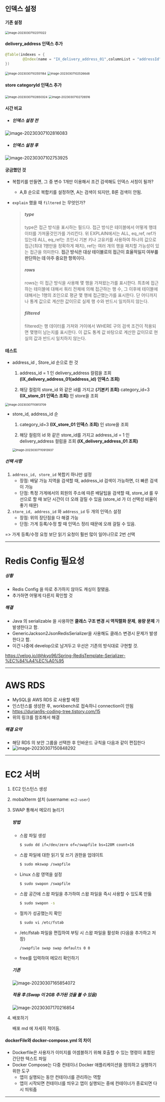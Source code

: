 ## 인덱스 설정

#### 기존 설정

<img src="assets/image-20230307102311022.png" alt="image-20230307102311022" style="zoom:67%;" />



#### delivery_address 인덱스 추가

```java
@Table(indexes = {
        @Index(name = "IX_delivery_address_01",columnList = "addressId")
})
```



<img src="assets/image-20230307102551184.png" alt="image-20230307102551184" style="zoom:67%;" />

<img src="assets/image-20230307102526648.png" alt="image-20230307102526648" style="zoom:67%;" />



#### store categoryId 인덱스 추가

<img src="assets/image-20230307102650324.png" alt="image-20230307102650324" style="zoom:67%;" />

<img src="assets/image-20230307102726516.png" alt="image-20230307102726516" style="zoom:67%;" />



#### 시간 비교

- ##### 인덱스 설정 전

![image-20230307102816083](assets/image-20230307102816083.png)

- ##### 인덱스 설정 후

![image-20230307102753925](assets/image-20230307102753925.png)



#### 궁금했던 것

- 복합키를 만들면, 그 중 변수 1개만 이용해서 조건 검색해도 인덱스 서칭이 될까?

  - A,B 순으로 복합키를 설정하면, A는 검색이 되지만, B론 검색이 안됨.

- `explain` 했을 때 `filtered` 는 무엇인가?

  > 
  >
  > ##### type
  >
  > type은 접근 방식을 표시하는 필드다. 접근 방식은 테이블에서 어떻게 행데이터를 가져올것인가를 가리킨다. 위 EXPLAIN에서는 ALL, eq_ref, ref가 있는데 ALL, eq_ref는 조인시 기본 키나 고유키를 사용하여 하나의 값으로 접근(최대 1행만을 정확하게 패치), ref는 여러 개의 행을 패치할 가능성이 있는 접근을 의미한다. **접근 방식은 대상 테이블로의 접근이 효율적일지 여부를 판단하는 데 아주 중요한 항목이다.**
  >
  > ##### rows
  >
  > rows는 이 접근 방식을 사용해 몇 행을 가져왔는가를 표시한다. 최초에 접근하는 테이블에 대해서 쿼리 전체에 의해 접근하는 행 수, 그 이후에 테이블에 대해서는 1행의 조인으로 평균 몇 행에 접근했는가를 표시한다. 단 어디까지나 통계 값으로 계산한 값이므로 실제 행 수와 반드시 일치하지 않는다. 
  >
  > ##### filtered
  >
  > filtered는 행 데이터를 가져와 거이에서 WHERE 구의 검색 조건이 적용되면 몇행이 남는지를 표시한다. 이 값도 통계 값 바탕으로 계산한 값이므로 현실의 값과 반드시 일치하지 않는다.



#### 테스트

- address_id , Store_id 순으로 한 것

  1. address_id = 1 인 delivery_address 컬럼을 조회 **(IX_delivery_address_01(address_id) 인덱스 조회)**

  2. 해당 컬럼의 store_id 와 같은 id를 가지고  **(기본키 조회)** category_id=3 **(IX_store_01 인덱스 조회)** 인 store을 조회

     

<img src="assets/image-20230307110813709.png" alt="image-20230307110813709" style="zoom:67%;" />

- store_id, address_id 순

  1. category_id=3 **(IX_store_01 인덱스 조회)** 인 store을 조회

  2. 해당 컬럼의 id 와 같은 store_id를 가지고 address_id = 1 인 delivery_address 컬럼을 조회 **(IX_delivery_address_01 조회)**

  <img src="assets/image-20230307110913937.png" alt="image-20230307110913937" style="zoom:67%;" />

##### 선택 사항

1. `address_id, store_id` 복합키 하나만 설정
   - 장점: 배달 가능 지역을 검색할 때, address_id 검색이 가능하면, 더 빠른 검색이 가능
   - 단점: 특정 가게에서의 회원의 주소에 따른 배달팁을 검색할 때, store_id 를 우선으로 할 때 보단 시간이 더 오래 걸릴 수 있음 (store_id 가 더 선택성 비율이 좋기 때문)
2. `store_id, address_id` 와 `address_id` 두 개의 인덱스 설정
   - 장점: 위의 장단점을 다 해결 가능
   - 단점: 가게 등록/수정 할 때 인덱스 정리 때문에 오래 걸릴 수 있음.

=> 가게 등록/수정 요청 보단 읽기 요청이 훨씬 많이 일어나므로 2번 선택

---

# Redis Config 필요성

##### 상황

- Redis Config 을 따로 추가하지 않아도 캐싱이 잘됐음.
- 추가하면 어떻게 다른지 확인할 것

##### 해결

- Java 의 serializable 을 사용하면 **클래스 구조 변경 시 역직렬화 문제**, **용량 문제** 가 발생한다고 함.
- GenericJackson2JsonRedisSerializer을 사용해도 클래스 변경시 문제가 발생한다고 함.
- 이건 나중에 develop으로 남겨두고 우선은 기존의 방식대로 구현할 것.

https://velog.io/@hkyo96/Spring-RedisTemplate-Serializer-%EC%84%A4%EC%A0%95



---

# AWS RDS 

- MySQL을 AWS RDS 로 사용할 예정
- 인스턴스를 생성한 후, workbench로 접속하니 connection이 안됨
- https://durian9s-coding-tree.tistory.com/15
- 위의 링크를 참조해서 해결

##### 해결 요약

- 해당 RDS 의 보안 그룹을 선택한 후 인바운드 규칙을 다음과 같이 편집한다
- ![image-20230307150848292](assets/image-20230307150848292.png)



---

# EC2 서버

1. EC2 인스턴스 생성

2. mobaXterm 설치 (username: `ec2-user`)

3. SWAP 통해서 메모리 늘리기

   ##### 방법

   - 스왑 파일 생성

     ```bash
     $ sudo dd if=/dev/zero of=/swapfile bs=128M count=16
     ```

   - 스왑 파일에 대한 읽기 및 쓰기 권한을 업데이트

     ```bash
     $ sudo mkswap /swapfile
     ```

   - Linux 스왑 영역을 설정

     ```bash
     $ sudo swapon /swapfile
     ```

   - 스왑 공간에 스왑 파일을 추가하여 스왑 파일을 즉시 사용할 수 있도록 만듦

     ```bash
     $ sudo swapon -s
     ```

   - 절차가 성공했는지 확인

     ```bash
     $ sudo vi /etc/fstab
     ```

   - /etc/fstab 파일을 편집하여 부팅 시 스왑 파일을 활성화 (다음을 추가하고 저장)

     ```
     /swapfile swap swap defaults 0 0
     ```

   - free를 입력하여 메모리 확인하기

   ##### 기존

   ![image-20230307165854072](assets/image-20230307165854072.png)

   ##### 적용 후 (Swap 이 2GB 추가된 것을 볼 수 있음)

   ![image-20230307170216854](assets/image-20230307170216854.png)

4. 배포하기

   배포 md 에 자세히 적어둠.

#### 	dockerFile와 docker-compose.yml 의 차이

- Dockerfile은 사용자가 이미지를 어셈블하기 위해 호출할 수 있는 명령이 포함된 간단한 텍스트 파일
- Docker Compose는 다중 컨테이너 Docker 애플리케이션을 정의하고 실행하기 위한 도구
  - 앱이 실행되는 동안 컨테이너를 관리하는 역할
  - 앱이 시작되면 컨테이너를 띄우고 앱이 실행되는 중에 컨테이너가 종료되면 다시 띄워줌



---

